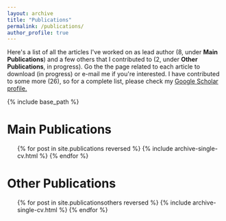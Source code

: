 ```yaml
---
layout: archive
title: "Publications"
permalink: /publications/
author_profile: true
---
```


Here's a list of all the articles I've worked on as lead author (8, under <b>Main Publications</b>) and a few others that I contributed to (2, under <b>Other Publications</b>, in progress). Go the the page related to each article to download (in progress) or e-mail me if you're interested.
I have contributed to some more (26), so for a complete list, please check my <u><a href="https://scholar.google.it/citations?user=5d0T8UAAAAAJ&hl=en">Google Scholar profile</a>.</u>

{% include base_path %}

Main Publications
======
  <ol>{% for post in site.publications reversed %}
    {% include archive-single-cv.html %}
  {% endfor %}</ol>

Other Publications
======
  <ol>{% for post in site.publicationsothers reversed %}
    {% include archive-single-cv.html %}
  {% endfor %}</ol>
